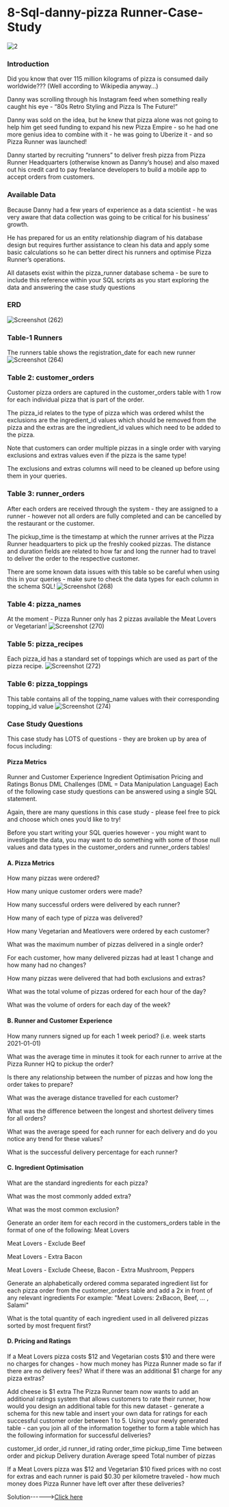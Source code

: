 # 8-Sql-danny-pizza Runner-Case-Study

![2](https://user-images.githubusercontent.com/72690313/133872499-a17e050d-bb62-4b05-b3d0-d16c1af645b3.png)
### Introduction
Did you know that over 115 million kilograms of pizza is consumed daily worldwide??? (Well according to Wikipedia anyway…)

Danny was scrolling through his Instagram feed when something really caught his eye - “80s Retro Styling and Pizza Is The Future!”

Danny was sold on the idea, but he knew that pizza alone was not going to help him get seed funding to expand his new Pizza Empire - so he had one more genius idea to combine with it - he was going to Uberize it - and so Pizza Runner was launched!

Danny started by recruiting “runners” to deliver fresh pizza from Pizza Runner Headquarters (otherwise known as Danny’s house) and also maxed out his credit card to pay freelance developers to build a mobile app to accept orders from customers.

### Available Data
Because Danny had a few years of experience as a data scientist - he was very aware that data collection was going to be critical for his business’ growth.

He has prepared for us an entity relationship diagram of his database design but requires further assistance to clean his data and apply some basic calculations so he can better direct his runners and optimise Pizza Runner’s operations.

All datasets exist within the pizza_runner database schema - be sure to include this reference within your SQL scripts as you start exploring the data and answering the case study questions
### ERD
![Screenshot (262)](https://user-images.githubusercontent.com/72690313/133872904-fcade179-3579-46bf-a61a-3dc9a24c528a.png)
### Table-1 Runners
The runners table shows the registration_date for each new runner
![Screenshot (264)](https://user-images.githubusercontent.com/72690313/133872934-45783dcf-8be7-4c98-9ef5-565fbf86fda9.png)
### Table 2: customer_orders
Customer pizza orders are captured in the customer_orders table with 1 row for each individual pizza that is part of the order.

The pizza_id relates to the type of pizza which was ordered whilst the exclusions are the ingredient_id values which should be removed from the pizza and the extras are the ingredient_id values which need to be added to the pizza.

Note that customers can order multiple pizzas in a single order with varying exclusions and extras values even if the pizza is the same type!

The exclusions and extras columns will need to be cleaned up before using them in your queries.
### Table 3: runner_orders
After each orders are received through the system - they are assigned to a runner - however not all orders are fully completed and can be cancelled by the restaurant or the customer.

The pickup_time is the timestamp at which the runner arrives at the Pizza Runner headquarters to pick up the freshly cooked pizzas. The distance and duration fields are related to how far and long the runner had to travel to deliver the order to the respective customer.

There are some known data issues with this table so be careful when using this in your queries - make sure to check the data types for each column in the schema SQL!
![Screenshot (268)](https://user-images.githubusercontent.com/72690313/133873135-d9f1f4cb-3e3f-4cf6-b1b7-926c4f403f4d.png)


### Table 4: pizza_names
At the moment - Pizza Runner only has 2 pizzas available the Meat Lovers or Vegetarian!
![Screenshot (270)](https://user-images.githubusercontent.com/72690313/133873162-690cf570-2ccf-4a12-b401-fdbf36ebb2f2.png)

### Table 5: pizza_recipes
Each pizza_id has a standard set of toppings which are used as part of the pizza recipe.
![Screenshot (272)](https://user-images.githubusercontent.com/72690313/133873181-1b9edaf9-7c5e-45ba-83e6-dcb6872dc528.png)

### Table 6: pizza_toppings
This table contains all of the topping_name values with their corresponding topping_id value
![Screenshot (274)](https://user-images.githubusercontent.com/72690313/133873204-2e11324b-89b3-4618-9b5f-de67358fe11e.png)


### Case Study Questions
This case study has LOTS of questions - they are broken up by area of focus including:

#### Pizza Metrics
Runner and Customer Experience
Ingredient Optimisation
Pricing and Ratings
Bonus DML Challenges (DML = Data Manipulation Language)
Each of the following case study questions can be answered using a single SQL statement.

Again, there are many questions in this case study - please feel free to pick and choose which ones you’d like to try!

Before you start writing your SQL queries however - you might want to investigate the data, you may want to do something with some of those null values and data types in the customer_orders and runner_orders tables!

#### A. Pizza Metrics
How many pizzas were ordered?

How many unique customer orders were made?

How many successful orders were delivered by each runner?

How many of each type of pizza was delivered?

How many Vegetarian and Meatlovers were ordered by each customer?

What was the maximum number of pizzas delivered in a single order?


For each customer, how many delivered pizzas had at least 1 change and how many had no changes?

How many pizzas were delivered that had both exclusions and extras?


What was the total volume of pizzas ordered for each hour of the day?

What was the volume of orders for each day of the week?

#### B. Runner and Customer Experience

How many runners signed up for each 1 week period? (i.e. week starts 2021-01-01)

What was the average time in minutes it took for each runner to arrive at the Pizza Runner HQ to pickup the order?

Is there any relationship between the number of pizzas and how long the order takes to prepare?

What was the average distance travelled for each customer?

What was the difference between the longest and shortest delivery times for all orders?

What was the average speed for each runner for each delivery and do you notice any trend for these values?

What is the successful delivery percentage for each runner?

#### C. Ingredient Optimisation

What are the standard ingredients for each pizza?

What was the most commonly added extra?

What was the most common exclusion?

Generate an order item for each record in the customers_orders table in the format of one of the following:
Meat Lovers

Meat Lovers - Exclude Beef

Meat Lovers - Extra Bacon

Meat Lovers - Exclude Cheese, Bacon - Extra Mushroom, Peppers

Generate an alphabetically ordered comma separated ingredient list for each pizza order from the customer_orders table and add a 2x in front of any relevant ingredients
For example: "Meat Lovers: 2xBacon, Beef, ... , Salami"

What is the total quantity of each ingredient used in all delivered pizzas sorted by most frequent first?

#### D. Pricing and Ratings
If a Meat Lovers pizza costs $12 and Vegetarian costs $10 and there were no charges for changes - how much money has Pizza Runner made so far if there are no delivery fees?
What if there was an additional $1 charge for any pizza extras?

Add cheese is $1 extra
The Pizza Runner team now wants to add an additional ratings system that allows customers to rate their runner, how would you design an additional table for this new dataset - generate a schema for this new table and insert your own data for ratings for each successful customer order between 1 to 5.
Using your newly generated table - can you join all of the information together to form a table which has the following information for successful deliveries?

customer_id
order_id
runner_id
rating
order_time
pickup_time
Time between order and pickup
Delivery duration
Average speed
Total number of pizzas

If a Meat Lovers pizza was $12 and Vegetarian $10 fixed prices with no cost for extras and each runner is paid $0.30 per kilometre traveled - how much money does Pizza Runner have left over after these deliveries?

Solution------>[Click here](https://github.com/10tanmay100/8-Sql-danny-Dinner-Case-Study/upload/main)
